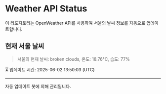 
# Weather API Status

이 리포지토리는 OpenWeather API를 사용하여 서울의 날씨 정보를 자동으로 업데이트합니다.

## 현재 서울 날씨
> 서울의 현재 날씨: broken clouds, 온도: 18.76°C, 습도: 77%

⏳ 업데이트 시간: 2025-06-02 13:50:03 (UTC)

---
자동 업데이트 봇에 의해 관리됩니다.
